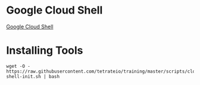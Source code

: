 # Google Cloud Shell

[Google Cloud Shell](https://shell.cloud.google.com)

# Installing Tools

```
wget -O - https://raw.githubusercontent.com/tetrateio/training/master/scripts/cloud-shell-init.sh | bash
```

